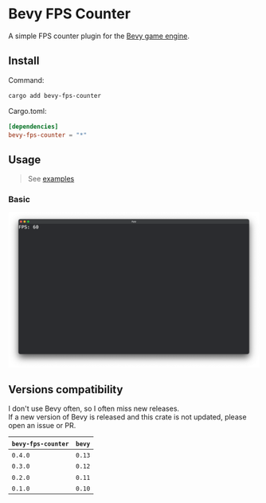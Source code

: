 # Bevy FPS Counter

A simple FPS counter plugin for the [Bevy game engine](https://bevyengine.org/).

## Install

Command:

```sh
cargo add bevy-fps-counter
```

Cargo.toml:

```toml
[dependencies]
bevy-fps-counter = "*"
```

## Usage

> See [examples](examples)

### Basic

![FPS Counter example image](docs/example.png)

## Versions compatibility

I don't use Bevy often, so I often miss new releases.  
If a new version of Bevy is released and this crate is not updated, please open an issue or PR.

| `bevy-fps-counter` | `bevy` |
| ------------------ | ------ |
| `0.4.0`            | `0.13` |
| `0.3.0`            | `0.12` |
| `0.2.0`            | `0.11` |
| `0.1.0`            | `0.10` |
